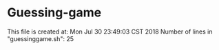 # Guessing-game
This file is created at: Mon Jul 30 23:49:03 CST 2018
Number of lines in "guessinggame.sh": 25
